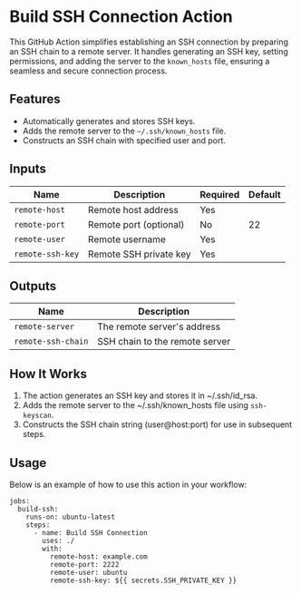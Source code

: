 # Build SSH Connection Action

This GitHub Action simplifies establishing an SSH connection by preparing an SSH chain to a remote server. It handles generating an SSH key, setting permissions, and adding the server to the `known_hosts` file, ensuring a seamless and secure connection process.

## Features

- Automatically generates and stores SSH keys.
- Adds the remote server to the `~/.ssh/known_hosts` file.
- Constructs an SSH chain with specified user and port.

## Inputs

| Name             | Description              | Required | Default |
|------------------|--------------------------|----------|---------|
| `remote-host`    | Remote host address      | Yes      |         |
| `remote-port`    | Remote port (optional)   | No       | 22      |
| `remote-user`    | Remote username          | Yes      |         |
| `remote-ssh-key` | Remote SSH private key   | Yes      |         |

## Outputs

| Name               | Description                        |
|--------------------|------------------------------------|
| `remote-server`    | The remote server's address        |
| `remote-ssh-chain` | SSH chain to the remote server     |


## How It Works

1. The action generates an SSH key and stores it in ~/.ssh/id_rsa.
2. Adds the remote server to the ~/.ssh/known_hosts file using `ssh-keyscan`.
3. Constructs the SSH chain string (user@host:port) for use in subsequent steps.
 
## Usage

Below is an example of how to use this action in your workflow:

```
jobs:
  build-ssh:
    runs-on: ubuntu-latest
    steps:
      - name: Build SSH Connection
        uses: ./
        with:
          remote-host: example.com
          remote-port: 2222
          remote-user: ubuntu
          remote-ssh-key: ${{ secrets.SSH_PRIVATE_KEY }}
```
